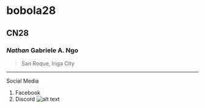 # bobola28
## CN28
### *Nathan* Gabriele A. Ngo
>San Roque, Iriga City
---
Social Media
1. Facebook
2. Discord
![alt text](https://www.facebook.com/photo/?fbid=782566347078800&set=a.782560883746013&__cft__[0]=AZW8U4RO1H5KkIkjYricfKfyMxujJYPH1NObDEEYRL2LFSghpdTzYMHBir6gd9yw7nxDi1HG8jYDrcnVOgpCLq_QlGJD9KfI-lXbqtZcV-hYMorvByEhmIQefz1gya73m4A9R9f4eXYEk0l8QLqqj__b4CSjfgHgRE7zP6PsK9bcQ2xEtawGeVHywkcK3x3EH7U&__tn__=EH-R)
